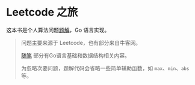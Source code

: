 # Leetcode 之旅

这本书是个人算法问题[题解](docs)，Go 语言实现。

> 问题主要来源于 Leetcode，也有部分来自牛客网。
>
> [随笔](blog) 部分有Go语言基础和数据结构相关内容。
>
> 为忽略次要问题，题解代码会省略一些简单辅助函数，如 `max`、`min`、`abs` 等。
